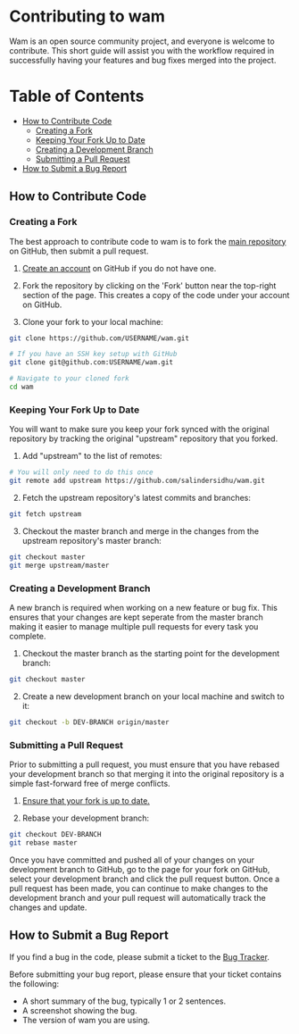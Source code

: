 # Contributing to wam

Wam is an open source community project, and everyone is welcome to contribute. This short guide will assist you with the workflow required in successfully having your features and bug fixes merged into the project.

# Table of Contents
* [How to Contribute Code](#how-to-contribute-code)
    * [Creating a Fork](#creating-a-fork)
    * [Keeping Your Fork Up to Date](#keeping-your-fork-up-to-date)
    * [Creating a Development Branch](#creating-a-development-branch)
    * [Submitting a Pull Request](#submitting-a-pull-request)
* [How to Submit a Bug Report](#how-to-submit-a-bug-report)

## How to Contribute Code

### Creating a Fork
The best approach to contribute code to wam is to fork the [main repository](https://github.com/salindersidhu/wam) on GitHub, then submit a pull request.

1. [Create an account](https://github.com/join) on GitHub if you do not have one.

2. Fork the repository by clicking on the 'Fork' button near the top-right section of the page. This creates a copy of the code under your account on GitHub.

3. Clone your fork to your local machine:

```bash
git clone https://github.com/USERNAME/wam.git

# If you have an SSH key setup with GitHub
git clone git@github.com:USERNAME/wam.git

# Navigate to your cloned fork
cd wam
```

### Keeping Your Fork Up to Date
You will want to make sure you keep your fork synced with the original repository by tracking the original "upstream" repository that you forked.

1. Add "upstream" to the list of remotes:

```bash
# You will only need to do this once
git remote add upstream https://github.com/salindersidhu/wam.git
```

2. Fetch the upstream repository's latest commits and branches:

```bash
git fetch upstream
```

3. Checkout the master branch and merge in the changes from the upstream repository's master branch:

```bash
git checkout master
git merge upstream/master
```

### Creating a Development Branch
A new branch is required when working on a new feature or bug fix. This ensures that your changes are kept seperate from the master branch making it easier to manage multiple pull requests for every task you complete.

1. Checkout the master branch as the starting point for the development branch:

```bash
git checkout master
```

2. Create a new development branch on your local machine and switch to it:

```bash
git checkout -b DEV-BRANCH origin/master
```

### Submitting a Pull Request
Prior to submitting a pull request, you must ensure that you have rebased your
development branch so that merging it into the original repository is a simple
fast-forward free of merge conflicts.

1. [Ensure that your fork is up to date.](#keeping-your-fork-up-to-date)

2. Rebase your development branch:

```bash
git checkout DEV-BRANCH
git rebase master
```

Once you have committed and pushed all of your changes on your development branch to GitHub, go to the page for your fork on GitHub, select your development branch and click the pull request button. Once a pull request has been made, you can continue to make changes to the development branch and your pull request will automatically track the changes and update.


## How to Submit a Bug Report

If you find a bug in the code, please submit a ticket to the [Bug Tracker](https://github.com/salindersidhu/wam/issues).

Before submitting your bug report, please ensure that your ticket contains the following:

- A short summary of the bug, typically 1 or 2 sentences.
- A screenshot showing the bug.
- The version of wam you are using.

